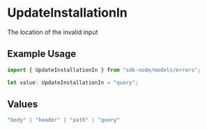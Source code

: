 # UpdateInstallationIn

The location of the invalid input

## Example Usage

```typescript
import { UpdateInstallationIn } from "sdk-node/models/errors";

let value: UpdateInstallationIn = "query";
```

## Values

```typescript
"body" | "header" | "path" | "query"
```